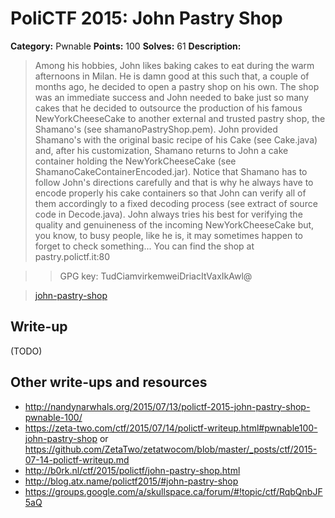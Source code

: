 # PoliCTF 2015: John Pastry Shop

**Category:** Pwnable
**Points:** 100
**Solves:** 61
**Description:**

> Among his hobbies, John likes baking cakes to eat during the warm afternoons in Milan. He is damn good at this such that, a couple of months ago, he decided to open a pastry shop on his own. The shop was an immediate success and John needed to bake just so many cakes that he decided to outsource the production of his famous NewYorkCheeseCake to another external and trusted pastry shop, the Shamano's (see shamanoPastryShop.pem). John provided Shamano's with the original basic recipe of his Cake (see Cake.java) and, after his customization, Shamano returns to John a cake container holding the NewYorkCheeseCake (see ShamanoCakeContainerEncoded.jar). Notice that Shamano has to follow John's directions carefully and that is why he always have to encode properly his cake containers so that John can verify all of them accordingly to a fixed decoding process (see extract of source code in Decode.java). John always tries his best for verifying the quality and genuineness of the incoming NewYorkCheeseCake but, you know, to busy people, like he is, it may sometimes happen to forget to check something... You can find the shop at
> pastry.polictf.it:80

>> GPG key: TudCiamvirkemweiDriacItVaxIkAwl@

> [john-pastry-shop](john-pastry-shop_a9e4f9cf6282606f5201aeafd53bfda0.tar.gz.gpg)

## Write-up

(TODO)

## Other write-ups and resources

* <http://nandynarwhals.org/2015/07/13/polictf-2015-john-pastry-shop-pwnable-100/>
* <https://zeta-two.com/ctf/2015/07/14/polictf-writeup.html#pwnable100-john-pastry-shop> or <https://github.com/ZetaTwo/zetatwocom/blob/master/_posts/ctf/2015-07-14-polictf-writeup.md>
* <http://b0rk.nl/ctf/2015/polictf/john-pastry-shop.html>
* <http://blog.atx.name/polictf2015/#john-pastry-shop>
* <https://groups.google.com/a/skullspace.ca/forum/#!topic/ctf/RqbQnbJF5aQ>
